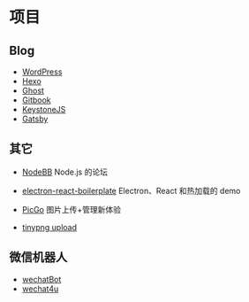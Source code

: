 # 项目

## Blog

- [WordPress](https://wordpress.org/)
- [Hexo](https://github.com/hexojs/hexo)
- [Ghost](https://github.com/TryGhost/Ghost)
- [Gitbook](https://github.com/GitbookIO/gitbook)
- [KeystoneJS](https://github.com/keystonejs/keystone)
- [Gatsby](https://github.com/gatsbyjs/gatsby)

## 其它

- [NodeBB](https://github.com/NodeBB/NodeBB) Node.js 的论坛

- [electron-react-boilerplate](https://github.com/chentsulin/electron-react-boilerplate) Electron、React 和热加载的 demo
- [PicGo](https://github.com/Molunerfinn/PicGo) 图片上传+管理新体验
- [tinypng upload](https://github.com/muwoo/tinypng-upload)

## 微信机器人

- [wechatBot](https://github.com/stonexer/wechatBot)
- [wechat4u](https://github.com/nodeWechat/wechat4u)
